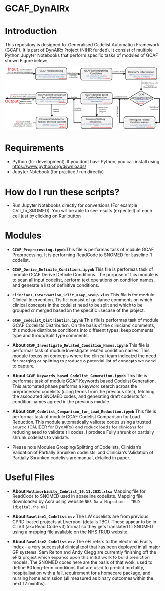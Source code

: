 # GCAF_DynAIRx

# Introduction
This repository is designed for Generalised Codelist Automation Framework (GCAF). It is part of DynAIRx Project (NIHR funded). It consist of multiple Python Jupyter Notebooks that perform specific tasks of modules of GCAF shown Figure below:

<!-- mapping files and utlity functions for conversion, grouping, and preparation of training data. Baseline database may consist of SNOMED, cvt codes, read codes, conditions/terms, descriptions etc.

This is framework created by Asra for Codelist Paper -->

![Generalised Codelist Automation Framework (GCAF)](/others/GCAF_Framework.png)




# Requirements
- Python (for development). If you dont have Python, you can install using https://www.python.org/downloads/ 
- Jupyter Notebook (for practice / run directly)

# How do I run these scripts?
- Run Jupyter Notebooks directly for conversions (For example CVT_to_SNOMED). You will be able to see results (expected) of each cell just by clicking on Run button

# Modules
- <b>`GCAF_Preprocessing.ipynb` </b>
This file is performas task of module GCAF Preprocessing. It is performing ReadCode to SNOMED for baseline-1 codelist.

- <b>`GCAF_Derive_Definite_Conditions.ipynb` </b>
This file is performas task of module GCAF Derive Definite Conditions. The purpose of this module is to scan all input codelist, perform text operations on condition names, and generate a list of definitive conditions. 

- <b>`Clincians_Intervention_Split_Keep_Group.xlsx` </b>
This file is for module Clinical Intervention. Tis fiel consist of guidance comments on which clinical concepts in the codelist need to be split and which to be grouped or merged based on the specific usecase of the project.

- <b>`GCAF_codelist_Distribution.ipynb` </b>
This file is performas task of module GCAF Codelists Distribution. On the basis of the clinicians' comments, this module distribute conditions into different types: keep comments type and Group/Split type comments.

- <b>About `GCAF_Investigate_Related_Condition_Names.ipynb` </b>
This file is performas task of module Investigate related condition names. This module focuss on concepts where the clinical team indicated the need for merging or splitting to produce a potential list of concepts we need to capture.

- <b>About `GCAF_Keywords_based_Codelist_Generation.ipynb` </b>
This file is performas task of module GCAF Keywords based Codelist Generation. This automated phase performs a keyword search across the preprocessed codelists (using terms from the previous step), fetching the associated SNOMED codes, and generating draft codelists for condition names agreed in the previous module. 


- <b>About `GCAF_Codelist_Comparison_for_Load_Reduction.ipynb` </b>
This file is performas task of module GCAF Codelist Comparison for Load Reduction. This module automatically validate codes using a trusted source (CALIBER for DynAIRx) and reduce loads for clinicans for reducing need to validate all codes. I produce Fully shrunk or partially shrunk codelists to validate.


- Please note Modules Grouping/Splitting of Codelists, Clinician’s Validation of Partially Shrunken codelists, and Clinician’s Validation of Partially Shrunken codelists are manual, detailed in paper.


# Useful Files
- <b>About `Multimorbidity_Codelist_16.11.2021.xlsx`</b>
    Mapping file for ReadCode to SNOMED used in abaseline codelists. Mapping file downloaded by Asra using website `NHS Data Migration - TRUD (digital.nhs.uk)`


- <b>About `Baseline1_Codelist.csv`</b>
    The LW codelists are from previous CPRD-based projects at Liverpool (details TBC). These appear to be in CTV3 (aka Read Code v3) format so they gets translated to SNOMED using a mapping file avaliable on the NHS TRUD website.

- <b>About `Baseline2_Codelist.csv`</b>
    The eFI refers to the electronic Frailty Index - a very successful clinical tool that has been deployed in all major GP systems. Sam Relton and Andy Clegg are currently finishing off the eFI2 project which expands upon this initial work to build prediction models. The SNOMED codes here are the basis of that work, used to define 80 long-term conditions that are used to predict mortality, hospitalisation with a fall, requirement for a homecare package, and nursing home admission (all measured as binary outcomes within the next 12 months).

